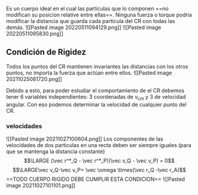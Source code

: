 Es un cuerpo ideal en el cual las partículas que lo componen ==no modifican su posicion relative entre ellas==. Ninguna fuerza o torque podria modificar la distancia que guarda cada partícula del CR con todas las demás.
![[Pasted image 20220511094129.png]]
![[Pasted image 20220511095830.png]]

## Condición de Rigidez
Todos los puntos del CR mantienen invariantes las distancias con los otros puntos, no importa la fuerza que actúan entre ellos. ![[Pasted image 20211025081720.png]]

Debido a esto, para poder estudiar el comportamiento de el CR debemos tener 6 variables independientes: 3 coordenadas de $v_{cm}$ y 3 de velocidad angular. Con eso podemos determinar la velocidad de cualquier punto del CR.

### velocidades
![[Pasted image 20211027100604.png]]
Los componentes de las velocidades de dos particulas en una recta deben ser siempre iguales (para que se mantenga la distancia constante)
$$\LARGE (\vec r^*_Q - \vec r^*_P)(\vec v_Q - \vec v_P) = 0$$
$$\LARGE\vec v_Q-\vec v_P= \vec \omega \times(\vec r_Q -\vec r_A)$$
==TODO CUERPO RIGIDO DEBE CUMPLIR ESTA CONDICION==
![[Pasted image 20211027101101.png]]
